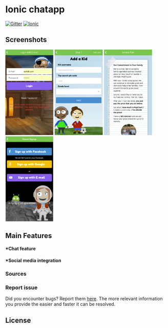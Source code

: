# Ionic chatapp

[![Gitter](	https://img.shields.io/gitter/room/nwjs/nw.js.svg)]()
[![Ionic](https://img.shields.io/badge/Ionic-gulp-brightgreen.svg)](https://ionicframework.com/)

## Screenshots
[<img src="screenshots/1.png" width="150" />]()
[<img src="screenshots/2.png" width="150" />]()
[<img src="screenshots/3.png" width="150" />]()
[<img src="screenshots/4.png" width="150" />]()

## Main Features

#### *Chat feature
#### *Social media integration

### Sources

### Report issue
Did you encounter bugs? Report them [here](https://github.com/AdminDev826/ionic_simplechatapp/issues). The more relevant information you provide the easier and faster it can be resolved.

## License
